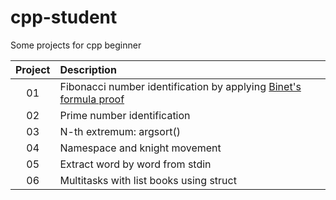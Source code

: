 # cpp-student
Some projects for cpp beginner 

|Project|Description|
| :---: | :--- |
|01|Fibonacci number identification by applying [Binet's formula proof](https://en.wikipedia.org/wiki/Fibonacci_number#Identification)|
|02|Prime number identification|
|03|N-th extremum: argsort()|
|04|Namespace and knight movement|
|05|Extract word by word from stdin|
|06|Multitasks with list books using struct|
